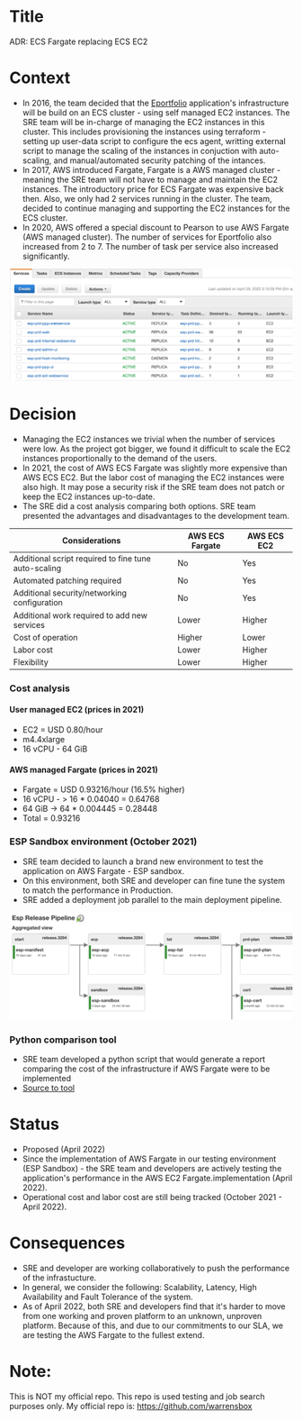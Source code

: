 # Title
ADR: ECS Fargate replacing ECS EC2

# Context
- In 2016, the team decided that the [Eportfolio](https://www.edtpa.com/PageView.aspx?f=GEN_Prepare.html) application's infrastructure will be build on an ECS cluster  - using self managed EC2 instances. The SRE team will be in-charge of managing the EC2 instances in this cluster. This includes provisioning the instances using terraform - setting up user-data script to configure the ecs agent, writting external script to manage the scaling of the instances in conjuction with auto-scaling, and manual/automated security patching of the intances.
- In 2017, AWS introduced Fargate, Fargate is a AWS managed cluster - meaning the SRE team will not have to manage and maintain the EC2 instances. The introductory price for ECS Fargate was expensive back then. Also, we only had 2 services running in the cluster. The team, decided to continue managing and supporting the EC2 instances for the ECS cluster.
- In 2020, AWS offered a special discount to Pearson to use AWS Fargate (AWS managed cluster). The number of services for Eportfolio also increased from 2 to 7. The number of task per service also increased significantly. 

![Services and task](./ref/present-state.png)
# Decision 
- Managing the EC2 instances we trivial when the number of services were low. As the project got bigger, we found it difficult to scale the EC2 instances proportionally to the demand of the users. 
- In 2021, the cost of AWS ECS Fargate was slightly more expensive than AWS ECS EC2. But the labor cost of managing the EC2 instances were also high. It may pose a security risk if the SRE team does not patch or keep the EC2 instances up-to-date. 
- The SRE did a cost analysis comparing both options. SRE team presented the advantages and disadvantages to the development team.

| Considerations | AWS ECS Fargate | AWS ECS EC2 |
| ----------- | ----------- | ----------- |
| Additional script required to fine tune auto-scaling | No | Yes |
| Automated patching required | No | Yes |
| Additional security/networking configuration | No | Yes |
| Additional work required to add new services | Lower | Higher |
| Cost of operation | Higher | Lower |
| Labor cost | Lower | Higher |
| Flexibility | Lower | Higher |

### Cost analysis
#### User managed EC2 (prices in 2021)
- EC2 = USD 0.80/hour
- m4.4xlarge
- 16 vCPU - 64 GiB

#### AWS managed  Fargate (prices in 2021)
- Fargate = USD 0.93216/hour (16.5% higher)
- 16 vCPU - > 16 * 0.04040 = 0.64768
- 64 GiB -> 64 * 0.004445 = 0.28448
- Total = 0.93216

### ESP Sandbox environment (October 2021)
- SRE team decided to launch a brand new environment to test the application on AWS Fargate - ESP sandbox. 
- On this environment, both SRE and developer can fine tune the system to match the performance in Production.
- SRE added a deployment job parallel to the main deployment pipeline.

![ESP Sandbox environment](./ref/pipeline.png)

### Python comparison tool
- SRE team developed a python script that would generate a report comparing the cost of the infrastructure if AWS Fargate were to be implemented
- [Source to tool](./python-tool/README.md) 

# Status 
- Proposed (April 2022)
- Since the implementation of AWS Fargate in our testing environment (ESP Sandbox) - the SRE team and developers are actively testing the application's performance in the AWS EC2 Fargate.implementation (April 2022).
- Operational cost and labor cost are still being tracked (October 2021 - April 2022).

# Consequences 
- SRE and developer are working collaboratively to push the performance of the infrastucture.
- In general, we consider the following: Scalability, Latency, High Availability and Fault Tolerance of the system.
- As of April 2022, both SRE and developers find that it's harder to move from one working and proven platform to an unknown, unproven platform. Because of this, and due to our commitments to our SLA, we are testing the AWS Fargate to the fullest extend.

# Note:
This is NOT my official repo. This repo is used testing and job search purposes only. My official repo is: https://github.com/warrensbox
